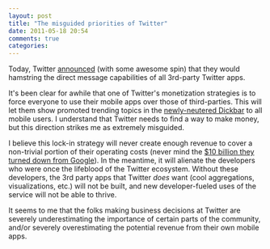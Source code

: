 ```yaml
---
layout: post
title: "The misguided priorities of Twitter"
date: 2011-05-18 20:54
comments: true
categories: 
---
```


Today, Twitter [announced](http://blog.twitter.com/2011/05/mission-permission.html) (with some awesome spin) that they would hamstring the direct message capabilities of all 3rd-party Twitter apps.

It's been clear for awhile that one of Twitter's monetization strategies is to force everyone to use their mobile apps over those of third-parties. This will let them show promoted trending topics in the [newly-neutered Dickbar](http://blog.twitter.com/2011/03/so-bar-walks-into-app.html) to all mobile users. I understand that Twitter needs to find a way to make money, but this direction strikes me as extremely misguided.

I believe this lock-in strategy will never create enough revenue to cover a non-trivial portion of their operating costs (never mind the [$10 billion they turned down from Google](http://www.businessinsider.com/twitter-turned-down-a-10-billion-offer-from-google--report-2011-4)). In the meantime, it will alienate the developers who were once the lifeblood of the Twitter ecosystem. Without these developers, the 3rd party apps that Twitter *does* want (cool aggregations, visualizations, etc.) will not be built, and new developer-fueled uses of the service will not be able to thrive.

It seems to me that the folks making business decisions at Twitter are severely underestimating the importance of certain parts of the community, and/or severely overestimating the potential revenue from their own mobile apps.